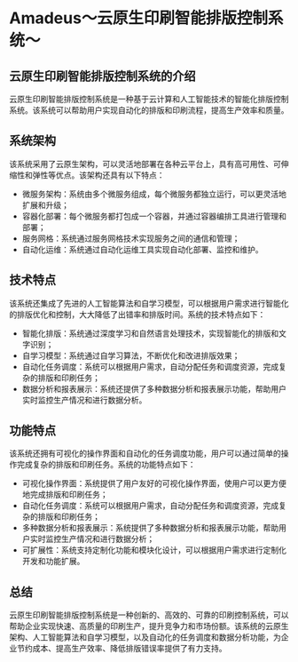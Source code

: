 # Amadeus～云原生印刷智能排版控制系统～

## 云原生印刷智能排版控制系统的介绍

云原生印刷智能排版控制系统是一种基于云计算和人工智能技术的智能化排版控制系统。该系统可以帮助用户实现自动化的排版和印刷流程，提高生产效率和质量。

## 系统架构

该系统采用了云原生架构，可以灵活地部署在各种云平台上，具有高可用性、可伸缩性和弹性等优点。该架构还具有以下特点：

- 微服务架构：系统由多个微服务组成，每个微服务都独立运行，可以更灵活地扩展和升级；
- 容器化部署：每个微服务都打包成一个容器，并通过容器编排工具进行管理和部署；
- 服务网格：系统通过服务网格技术实现服务之间的通信和管理；
- 自动化运维：系统通过自动化运维工具实现自动化部署、监控和维护。

## 技术特点

该系统还集成了先进的人工智能算法和自学习模型，可以根据用户需求进行智能化的排版优化和控制，大大降低了出错率和排版时间。系统的技术特点如下：

- 智能化排版：系统通过深度学习和自然语言处理技术，实现智能化的排版和文字识别；
- 自学习模型：系统通过自学习算法，不断优化和改进排版效果；
- 自动化任务调度：系统可以根据用户需求，自动分配任务和调度资源，完成复杂的排版和印刷任务；
- 数据分析和报表展示：系统还提供了多种数据分析和报表展示功能，帮助用户实时监控生产情况和进行数据分析。

## 功能特点

该系统还拥有可视化的操作界面和自动化的任务调度功能，用户可以通过简单的操作完成复杂的排版和印刷任务。系统的功能特点如下：

- 可视化操作界面：系统提供了用户友好的可视化操作界面，使用户可以更方便地完成排版和印刷任务；
- 自动化任务调度：系统可以根据用户需求，自动分配任务和调度资源，完成复杂的排版和印刷任务；
- 多种数据分析和报表展示：系统提供了多种数据分析和报表展示功能，帮助用户实时监控生产情况和进行数据分析；
- 可扩展性：系统支持定制化功能和模块化设计，可以根据用户需求进行定制化开发和功能扩展。

## 总结

云原生印刷智能排版控制系统是一种创新的、高效的、可靠的印刷控制系统，可以帮助企业实现快速、高质量的印刷生产，提升竞争力和市场份额。该系统的云原生架构、人工智能算法和自学习模型，以及自动化的任务调度和数据分析功能，为企业节约成本、提高生产效率、降低排版错误率提供了有力支持。
